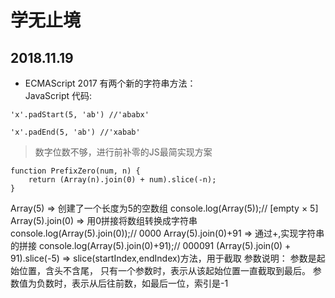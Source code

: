 学无止境
==
2018.11.19
---
* ECMAScript 2017 有两个新的字符串方法：<br>
JavaScript 代码:<br>
```
'x'.padStart(5, 'ab') //'ababx'
```
```
'x'.padEnd(5, 'ab') //'xabab'
```
>数字位数不够，进行前补零的JS最简实现方案
```
function PrefixZero(num, n) {
    return (Array(n).join(0) + num).slice(-n);
}
```
Array(5) => 创建了一个长度为5的空数组
console.log(Array(5));// [empty × 5]
Array(5).join(0) => 用0拼接将数组转换成字符串
console.log(Array(5).join(0));// 0000
Array(5).join(0)+91 => 通过+,实现字符串的拼接
console.log(Array(5).join(0)+91);// 000091
(Array(5).join(0) + 91).slice(-5) => slice(startIndex,endIndex)方法，用于截取
参数说明：
参数是起始位置，含头不含尾，
只有一个参数时，表示从该起始位置一直截取到最后。
参数值为负数时，表示从后往前数，如最后一位，索引是-1
